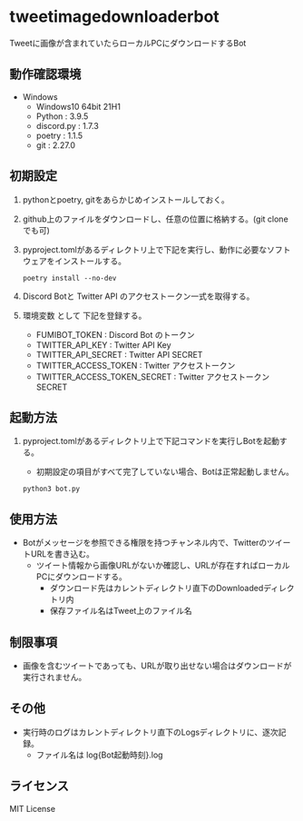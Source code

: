 # tweetimagedownloaderbot
Tweetに画像が含まれていたらローカルPCにダウンロードするBot

## 動作確認環境

* Windows
  * Windows10 64bit 21H1
  * Python : 3.9.5
  * discord.py : 1.7.3
  * poetry : 1.1.5
  * git : 2.27.0

## 初期設定

1. pythonとpoetry, gitをあらかじめインストールしておく。
2. github上のファイルをダウンロードし、任意の位置に格納する。(git cloneでも可)
3. pyproject.tomlがあるディレクトリ上で下記を実行し、動作に必要なソフトウェアをインストールする。

   ```
   poetry install --no-dev
   ```

4. Discord Botと Twitter API のアクセストークン一式を取得する。
5. 環境変数 として 下記を登録する。
   * FUMIBOT_TOKEN : Discord Bot のトークン
   * TWITTER_API_KEY : Twitter API Key 
   * TWITTER_API_SECRET : Twitter API SECRET 
   * TWITTER_ACCESS_TOKEN : Twitter アクセストークン 
   * TWITTER_ACCESS_TOKEN_SECRET : Twitter アクセストークン SECRET


## 起動方法

1. pyproject.tomlがあるディレクトリ上で下記コマンドを実行しBotを起動する。
   * 初期設定の項目がすべて完了していない場合、Botは正常起動しません。

   ```
   python3 bot.py
   ```

## 使用方法

* Botがメッセージを参照できる権限を持つチャンネル内で、TwitterのツイートURLを書き込む。
  * ツイート情報から画像URLがないか確認し、URLが存在すればローカルPCにダウンロードする。
    * ダウンロード先はカレントディレクトリ直下のDownloadedディレクトリ内
    * 保存ファイル名はTweet上のファイル名

## 制限事項

* 画像を含むツイートであっても、URLが取り出せない場合はダウンロードが実行されません。

## その他

* 実行時のログはカレントディレクトリ直下のLogsディレクトリに、逐次記録。
  * ファイル名は log{Bot起動時刻}.log


## ライセンス

MIT License
